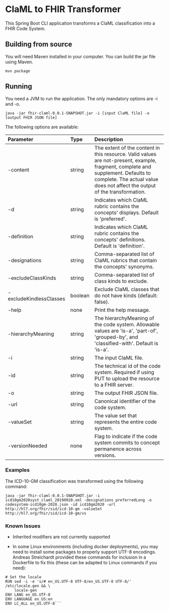 # ClaML to FHIR Transformer

This Spring Boot CLI application transforms a ClaML classification into a FHIR Code System.

## Building from source

You will need Maven installed in your computer. You can build the jar file using Maven.

```
mvn package
```

## Running

You need a JVM to run the application. The only mandatory options are -i and -o.

```
java -jar fhir-claml-0.0.1-SNAPSHOT.jar -i [input ClaML file] -o [output FHIR JSON file]
```

The following options are available:

| Parameter                | Type        | Description   |
| :----------------------- | :---------- |:------------- |
| -content                 | string      | The extent of the content in this resource. Valid values are not-present, example, fragment, complete and supplement. Defaults to complete. The actual value does not affect the output of the transformation. |
| -d                       | string      | Indicates which ClaML rubric contains the concepts' displays. Default is 'preferred'. |
| -definition              | string      | Indicates which ClaML rubric contains the concepts' definitions. Default is 'definition'. |
| -designations            | string      | Comma-separated list of ClaML rubrics that contain the concepts' synonyms. |
| -excludeClassKinds       | string      | Comma-separated list of class kinds to exclude. |
| -excludeKindlessClasses  | boolean     | Exclude ClaML classes that do not have kinds (default: false). |
| -help                    | none        | Print the help message. |
| -hierarchyMeaning        | string      | The hierarchyMeaning of the code system. Allowable values are 'is-a', 'part-of', 'grouped-by', and 'classified-with'. Default is 'is-a'. |
| -i                       | string      | The input ClaML file. |
| -id                      | string      | The technical id of the code system. Required if using PUT to upload the resource to a FHIR server. |
| -o                       | string      | The output FHIR JSON file. |
| -url                     | string      | Canonical identifier of the code system. |
| -valueSet                | string      | The value set that represents the entire code system. |
| -versionNeeded           | none        | Flag to indicate if the code system commits to concept permanence across versions. |

### Examples

The ICD-10-GM classification was transformed using the following command:

```
java -jar fhir-claml-0.0.1-SNAPSHOT.jar -i icd10gm2020syst_claml_20190920.xml -designations preferredLong -o codesystem-icd10gm-2020.json -id icd10gm2020 -url http://hl7.org/fhir/sid/icd-10-gm -valueSet http://hl7.org/fhir/sid/icd-10-gm/vs
```

### Known Issues

* Inherited modifiers are not currently supported

* In some Linux environments (including docker deployments), you may need to install some packages to properly support UTF-8 encodings. Andreas Streichardt provided these commands for inclusion in a Dockerfile to fix this (these can be adapted to Linux commands if you need):
```RUN apt-get update && apt-get install -y python3 git openjdk-11-jdk maven jq unzip locales
# Set the locale
RUN sed -i -e 's/# en_US.UTF-8 UTF-8/en_US.UTF-8 UTF-8/' /etc/locale.gen && \
    locale-gen
ENV LANG en_US.UTF-8
ENV LANGUAGE en_US:en
ENV LC_ALL en_US.UTF-8```
